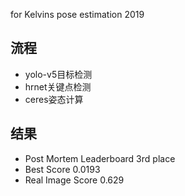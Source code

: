 for Kelvins pose estimation 2019

## 流程

- yolo-v5目标检测
- hrnet关键点检测
- ceres姿态计算

## 结果
- Post Mortem Leaderboard 3rd place
- Best Score 0.0193
- Real Image Score 0.629
